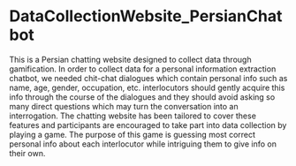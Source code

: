 # DataCollectionWebsite_PersianChatbot
This is a Persian chatting website designed to collect data through gamification. In order to collect data for a personal information extraction chatbot, we needed chit-chat dialogues which contain personal info such as name, age, gender, occupation, etc. interlocutors should gently acquire this info through the course of the dialogues and they should avoid asking so many direct questions which may turn the conversation into an interrogation. The chatting website has been tailored to cover these features and participants are encouraged to take part into data collection by playing a game. The purpose of this game is guessing most correct personal info about each interlocutor while intriguing them to give info on their own. 

